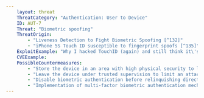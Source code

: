 ```yaml
---
    layout: threat
    ThreatCategory: "Authentication: User to Device"
    ID: AUT-7
    Threat: "Biometric spoofing"
    ThreatOrigin:
        - "Liveness Detection to Fight Biometric Spoofing [^132]"
        - "iPhone 5S Touch ID susceptible to fingerprint spoofs [^135]"
    ExploitExample: "Why I hacked TouchID (again) and still think it\'s awesome [^133]"
    CVEExample:
    PossibleCountermeasures:
        - "Store the device in an area with high physical security to limit an attacker's physical access to the device"
        - "Leave the device under trusted supervision to limit an attacker's opportunity to execute biometric spoofing attacks"
        - "Disable biometric authentication before relinquishing direct control/attendance of the device, which requires the attacker to bypass (at a minimum) user-to-device authentication via device unlock code before biometric authentication can be reenabled"
        - "Implementation of multi-factor biometric authentication mechanisms that transform the biometric data with an additional factor (e.g., password or cryptographic token). source: http://ieeexplore.ieee.org/stamp/stamp.jsp?tp=&arnumber=5678012"
---
```

